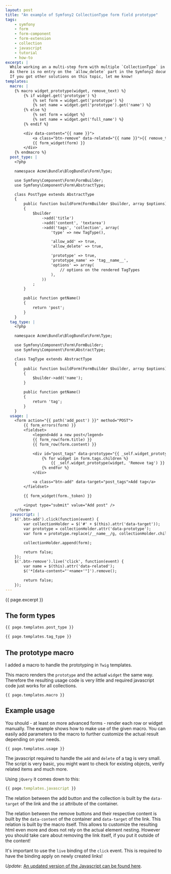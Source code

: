 ```yaml
---
layout: post
title: "An example of Symfony2 CollectionType form field prototype"
tags:
    - symfony
    - form
    - form-component
    - form-extension
    - collection
    - javascript
    - tutorial
    - how-to
excerpt: |
  While working an a multi-step form with multiple `CollectionType` in it, I came across the issue requiring a generic solution for handling `allow_add` and `allow_delete` on a collection.
  As there is no entry on the `allow_delete` part in the Symfony2 documentation itself, this solution may not be the best way to do it.
  If you got other solutions on this topic, let me know!
templates:
  macro: |
    {% macro widget_prototype(widget, remove_text) %}
        {% if widget.get('prototype') %}
            {% set form = widget.get('prototype') %}
            {% set name = widget.get('prototype').get('name') %}
        {% else %}
            {% set form = widget %}
            {% set name = widget.get('full_name') %}
        {% endif %}

        <div data-content="{{ name }}">
            <a class="btn-remove" data-related="{{ name }}">{{ remove_text }}</a>
            {{ form_widget(form) }}
        </div>
    {% endmacro %}
  post_type: |
    <?php

    namespace Acme\Bundle\BlogBundle\Form\Type;

    use Symfony\Component\Form\FormBuilder;
    use Symfony\Component\Form\AbstractType;

    class PostType extends AbstractType
    {
        public function buildForm(FormBuilder $builder, array $options)
        {
            $builder
                ->add('title')
                ->add('content', 'textarea')
                ->add('tags', 'collection', array(
                    'type' => new TagType(),

                    'allow_add' => true,
                    'allow_delete' => true,

                    'prototype' => true,
                    'prototype_name' => 'tag__name__',
                    'options' => array(
                        // options on the rendered TagTypes
                    ),
                ))
            ;
        }

        public function getName()
        {
            return 'post';
        }
    }
  tag_type: |
    <?php

    namespace Acme\Bundle\BlogBundle\Form\Type;

    use Symfony\Component\Form\FormBuilder;
    use Symfony\Component\Form\AbstractType;

    class TagType extends AbstractType
    {
        public function buildForm(FormBuilder $builder, array $options)
        {
            $builder->add('name');
        }

        public function getName()
        {
            return 'tag';
        }
    }
  usage: |
    <form action="{{ path('add_post') }}" method="POST">
        {{ form_errors(form) }}
        <fieldset>
            <legend>Add a new post</legend>
            {{ form_row(form.title) }}
            {{ form_row(form.content) }}

            <div id="post_tags" data-prototype="{{ _self.widget_prototype(form.tags, 'Remove tag')|escape }}">
                {% for widget in form.tags.children %}
                    {{ _self.widget_prototype(widget, 'Remove tag') }}
                {% endfor %}
            </div>

            <a class="btn-add" data-target="post_tags">Add tag</a>
        </fieldset>

        {{ form_widget(form._token) }}

        <input type="submit" value="Add post" />
    </form>
  javascript: |
    $('.btn-add').click(function(event) {
        var collectionHolder = $('#' + $(this).attr('data-target'));
        var prototype = collectionHolder.attr('data-prototype');
        var form = prototype.replace(/__name__/g, collectionHolder.children().length);

        collectionHolder.append(form);

        return false;
    });
    $('.btn-remove').live('click', function(event) {
        var name = $(this).attr('data-related');
        $('*[data-content="'+name+'"]').remove();

        return false;
    });
---
```


{{ page.excerpt }}

## The form types

```php
{{ page.templates.post_type }}
```

```php
{{ page.templates.tag_type }}
```

## The prototype macro

I added a macro to handle the prototyping in `Twig` templates.

This macro renders the `prototype` and the actual `widget` the same way.
Therefore the resulting usage code is very little and required javascript code just works for all collections.

```jinja
{{ page.templates.macro }}
```

## Example usage

You should - at least on more advanced forms - render each row or widget manually.
The example shows how to make use of the given macro. You can easily add parameters to the macro to further customize the actual result depending on your needs.

```jinja
{{ page.templates.usage }}
```

The javascript required to handle the `add` and `delete` of a tag is very small.
The script is very basic, you might want to check for existing objects, verify related items and much more.

Using `jQuery` it comes down to this:

```javascript
{{ page.templates.javascript }}
```

The relation between the add button and the collection is built by the `data-target` of the link and the `id` attribute of the container.

The relation between the remove buttons and their respective content is built by the `data-content` of the container and `data-target` of the link.
This relation is built by the macro itself. This allows to customize the resulting html even more and does not rely on the actual element nesting.
However you should take care about removing the link itself, if you put it outside of the content!

It's important to use the `live` binding of the `click` event. This is required to have the binding apply on newly created links!

*Update*: [An updated version of the Javascript can be found here](https://gist.github.com/havvg/31ab826a5dc68877462c).

